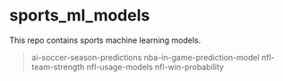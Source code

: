 # sports_ml_models
This repo contains sports machine learning models.
> ai-soccer-season-predictions
> nba-in-game-prediction-model
> nfl-team-strength
> nfl-usage-models
> nfl-win-probability
